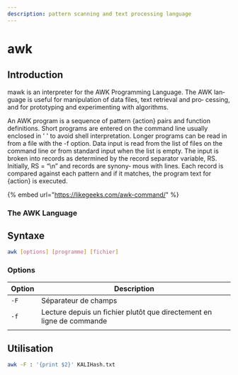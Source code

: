```yaml
---
description: pattern scanning and text processing language
---
```


# awk

## Introduction

mawk is an interpreter for the AWK Programming Language. The AWK lan‐ guage is useful for manipulation of data files, text retrieval and pro‐ cessing, and for prototyping and experimenting with algorithms.

An AWK program is a sequence of pattern {action} pairs and function definitions. Short programs are entered on the command line usually enclosed in ' ' to avoid shell interpretation. Longer programs can be read in from a file with the -f option. Data input is read from the list of files on the command line or from standard input when the list is empty. The input is broken into records as determined by the record separator variable, RS. Initially, RS = “\n” and records are synony‐ mous with lines. Each record is compared against each pattern and if it matches, the program text for {action} is executed.

{% embed url="https://likegeeks.com/awk-command/" %}

### The AWK Language

## Syntaxe

```bash
awk [options] [programme] [fichier]
```

### Options

| Option | Description                                                           |
| ------ | --------------------------------------------------------------------- |
| `-F`   | Séparateur de champs                                                  |
| `-f`   | Lecture depuis un fichier plutôt que directement en ligne de commande |
|        |                                                                       |

## Utilisation

```bash
awk -F : '{print $2}' KALIHash.txt
```

